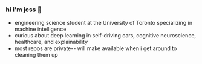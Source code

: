 ### hi i'm jess 🍂

- engineering science student at the University of Toronto specializing in machine intelligence
- curious about deep learning in self-driving cars, cognitive neuroscience, healthcare, and explainability
- most repos are private-- will make available when i get around to cleaning them up 

<!--
**jessicaxtang/jessicaxtang** is a ✨ _special_ ✨ repository because its `README.md` (this file) appears on your GitHub profile.

Here are some ideas to get you started:

- 🔭 I’m currently working on ...
- 🌱 I’m currently learning ...
- 👯 I’m looking to collaborate on ...
- 🤔 I’m looking for help with ...
- 💬 Ask me about ...
- 📫 How to reach me: ...
- 😄 Pronouns: ...
- ⚡ Fun fact: ...
-->
